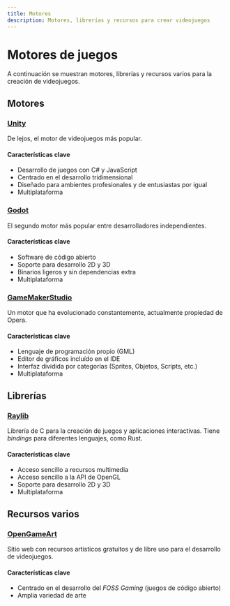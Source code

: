 ```yaml
---
title: Motores
description: Motores, librerías y recursos para crear videojuegos
---
```


# Motores de juegos

A continuación se muestran motores, librerías y recursos varios para la
creación de videojuegos.

## Motores

### [Unity](https://unity.com/)
De lejos, el motor de videojuegos más popular.
#### Características clave
* Desarrollo de juegos con C# y JavaScript
* Centrado en el desarrollo tridimensional
* Diseñado para ambientes profesionales y de entusiastas por igual
* Multiplataforma

### [Godot](https://godotengine.org/)
El segundo motor más popular entre desarrolladores independientes.
#### Características clave
* Software de código abierto
* Soporte para desarrollo 2D y 3D
* Binarios ligeros y sin dependencias extra
* Multiplataforma

### [GameMakerStudio](https://gamemaker.io/)
Un motor que ha evolucionado constantemente, actualmente propiedad de Opera.
#### Características clave
* Lenguaje de programación propio (GML)
* Editor de gráficos incluído en el IDE
* Interfaz dividida por categorías (Sprites, Objetos, Scripts, etc.)
* Multiplataforma

## Librerías

### [Raylib](https://www.raylib.com/)
Librería de C para la creación de juegos y aplicaciones interactivas. Tiene
_bindings_ para diferentes lenguajes, como Rust.
#### Características clave
* Acceso sencillo a recursos multimedia
* Acceso sencillo a la API de OpenGL
* Soporte para desarrollo 2D y 3D
* Multiplataforma

## Recursos varios

### [OpenGameArt](https://opengameart.org/)
Sitio web con recursos artísticos gratuitos y de libre uso para el desarrollo
de videojuegos.
#### Características clave
* Centrado en el desarrollo del _FOSS Gaming_ (juegos de código abierto)
* Amplia variedad de arte

